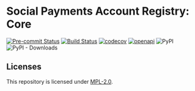 # Social Payments Account Registry: Core
[![Pre-commit Status](https://github.com/OpenG2P/social-payments-account-registry/actions/workflows/pre-commit.yml/badge.svg?branch=develop)](https://github.com/OpenG2P/social-payments-account-registry/actions/workflows/pre-commit.yml?query=branch%3Adevelop)
[![Build Status](https://github.com/OpenG2P/social-payments-account-registry/actions/workflows/test.yml/badge.svg?branch=develop)](https://github.com/OpenG2P/social-payments-account-registry/actions/workflows/test.yml?query=branch%3Adevelop)
[![codecov](https://codecov.io/gh/OpenG2P/social-payments-account-registry/branch/develop/graph/badge.svg)](https://codecov.io/gh/OpenG2P/social-payments-account-registry)
[![openapi](https://img.shields.io/badge/open--API-swagger-brightgreen)](https://validator.swagger.io/?url=https://raw.githubusercontent.com/OpenG2P/social-payments-account-registry/develop/api-docs/generated/openapi.json)
![PyPI](https://img.shields.io/pypi/v/social-payments-account-registry?label=pypi%20package)
![PyPI - Downloads](https://img.shields.io/pypi/dm/social-payments-account-registry)



## Licenses

This repository is licensed under [MPL-2.0](LICENSE).
